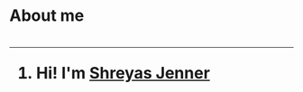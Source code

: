 <h1>About me<h1> 
<hr>
<ol type="disk">
  <li>Hi! I'm <a href=https://github.com/ShreyasJenner">Shreyas Jenner</a> </li>

